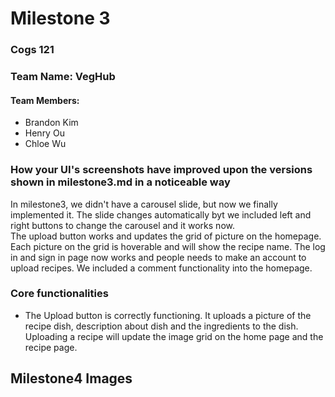 # Milestone 3

### Cogs 121
### Team Name: VegHub
#### Team Members:
* Brandon Kim 
* Henry Ou 
* Chloe Wu

### How your UI's screenshots have improved upon the versions shown in milestone3.md in a noticeable way
In milestone3, we didn't have a carousel slide, but now we finally implemented it. The slide changes automatically byt we included left and right buttons to change the carousel and it works now. </br>The upload button works and updates the grid of picture on the homepage. Each picture on the grid is hoverable and will show the recipe name. The log in and sign in page now works and people needs to make an account to upload recipes. We included a comment functionality into the homepage.


### Core functionalities
* The Upload button is correctly functioning. It uploads a picture of the recipe dish, description about dish and the ingredients to the dish. Uploading a recipe will update the image grid on the home page and the recipe page.

## Milestone4 Images
